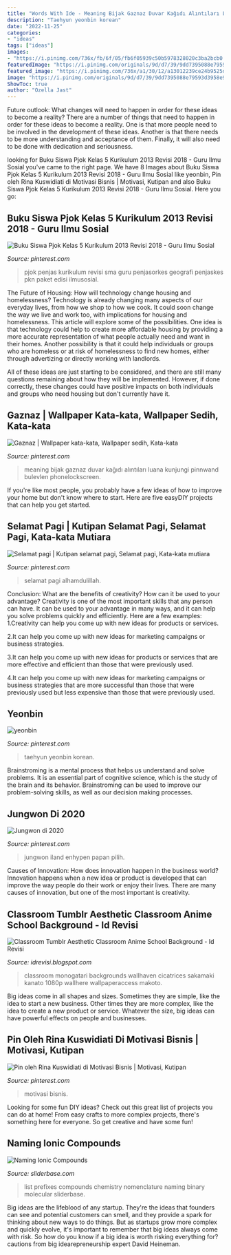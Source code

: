 ```yaml
---
title: "Words With Ide - Meaning Bijak Gaznaz Duvar Kağıdı Alıntıları Luana Kunjungi Pinnwand Bulevlen Phonelockscreen"
description: "Taehyun yeonbin korean"
date: "2022-11-25"
categories:
- "ideas"
tags: ["ideas"]
images:
- "https://i.pinimg.com/736x/fb/6f/05/fb6f05939c50b5978328020c3ba2bcb0.jpg"
featuredImage: "https://i.pinimg.com/originals/9d/d7/39/9dd7395088e79593d3958e9c7027e149.jpg"
featured_image: "https://i.pinimg.com/736x/a1/30/12/a13012239ce24b9525d3c432c0bce73c.jpg"
image: "https://i.pinimg.com/originals/9d/d7/39/9dd7395088e79593d3958e9c7027e149.jpg"
ShowToc: true
author: "Ozella Jast"
---
```



Future outlook: What changes will need to happen in order for these ideas to become a reality?
There are a number of things that need to happen in order for these ideas to become a reality. One is that more people need to be involved in the development of these ideas. Another is that there needs to be more understanding and acceptance of them. Finally, it will also need to be done with dedication and seriousness.

	

		
looking for Buku Siswa Pjok Kelas 5 Kurikulum 2013 Revisi 2018 - Guru Ilmu Sosial you've came to the right page. We have 8 Images about Buku Siswa Pjok Kelas 5 Kurikulum 2013 Revisi 2018 - Guru Ilmu Sosial like yeonbin, Pin oleh Rina Kuswidiati di Motivasi Bisnis | Motivasi, Kutipan and also Buku Siswa Pjok Kelas 5 Kurikulum 2013 Revisi 2018 - Guru Ilmu Sosial. Here you go:
		
    
## Buku Siswa Pjok Kelas 5 Kurikulum 2013 Revisi 2018 - Guru Ilmu Sosial

<img loading=lazy src="https://i.pinimg.com/736x/fb/6f/05/fb6f05939c50b5978328020c3ba2bcb0.jpg" onerror="this.onerror=null;this.src='https://tse3.mm.bing.net/th?id=OIP.JdtvW3mURrQu_Z7bIviNnAHaKb&amp;pid=15.1';" alt="Buku Siswa Pjok Kelas 5 Kurikulum 2013 Revisi 2018 - Guru Ilmu Sosial">

_Source: pinterest.com_

>pjok penjas kurikulum revisi sma guru penjasorkes geografi penjaskes pkn paket edisi ilmusosial. 

	

The Future of Housing: How will technology change housing and homelessness?
Technology is already changing many aspects of our everyday lives, from how we shop to how we cook. It could soon change the way we live and work too, with implications for housing and homelessness. This article will explore some of the possibilities. 
One idea is that technology could help to create more affordable housing by providing a more accurate representation of what people actually need and want in their homes. Another possibility is that it could help individuals or groups who are homeless or at risk of homelessness to find new homes, either through advertizing or directly working with landlords. 

All of these ideas are just starting to be considered, and there are still many questions remaining about how they will be implemented. However, if done correctly, these changes could have positive impacts on both individuals and groups who need housing but don't currently have it.

    
## Gaznaz | Wallpaper Kata-kata, Wallpaper Sedih, Kata-kata

<img loading=lazy src="https://i.pinimg.com/736x/41/aa/23/41aa238036423d684f392eeacc02f422.jpg" onerror="this.onerror=null;this.src='https://tse2.mm.bing.net/th?id=OIP.wl2Said30pGTh5An4ljomQHaNL&amp;pid=15.1';" alt="Gaznaz | Wallpaper kata-kata, Wallpaper sedih, Kata-kata">

_Source: pinterest.com_

>meaning bijak gaznaz duvar kağıdı alıntıları luana kunjungi pinnwand bulevlen phonelockscreen. 

	

If you're like most people, you probably have a few ideas of how to improve your home but don't know where to start. Here are five easyDIY projects that can help you get started.

    
## Selamat Pagi | Kutipan Selamat Pagi, Selamat Pagi, Kata-kata Mutiara

<img loading=lazy src="https://i.pinimg.com/736x/8a/58/86/8a5886dfe2b25cd47642040688295da3.jpg" onerror="this.onerror=null;this.src='https://tse4.mm.bing.net/th?id=OIP.l6Q6ndtq30YDgFSQv_-aAAHaHt&amp;pid=15.1';" alt="Selamat pagi | Kutipan selamat pagi, Selamat pagi, Kata-kata mutiara">

_Source: pinterest.com_

>selamat pagi alhamdulillah. 

	

Conclusion: What are the benefits of creativity? How can it be used to your advantage?
Creativity is one of the most important skills that any person can have. It can be used to your advantage in many ways, and it can help you solve problems quickly and efficiently. Here are a few examples: 
1.Creativity can help you come up with new ideas for products or services.

2.It can help you come up with new ideas for marketing campaigns or business strategies.

3.It can help you come up with new ideas for products or services that are more effective and efficient than those that were previously used.

4.It can help you come up with new ideas for marketing campaigns or business strategies that are more successful than those that were previously used but less expensive than those that were previously used.

    
## Yeonbin

<img loading=lazy src="https://i.pinimg.com/736x/6c/fe/77/6cfe779d61416ea2abd0e263e01179aa.jpg" onerror="this.onerror=null;this.src='https://tse2.mm.bing.net/th?id=OIP.aOYHthIxk5509IjyEYvroAHaLH&amp;pid=15.1';" alt="yeonbin">

_Source: pinterest.com_

>taehyun yeonbin korean. 

	

Brainstroming is a mental process that helps us understand and solve problems. It is an essential part of cognitive science, which is the study of the brain and its behavior. Brainstroming can be used to improve our problem-solving skills, as well as our decision making processes.

    
## Jungwon Di 2020

<img loading=lazy src="https://i.pinimg.com/736x/a1/30/12/a13012239ce24b9525d3c432c0bce73c.jpg" onerror="this.onerror=null;this.src='https://tse4.mm.bing.net/th?id=OIP.uJtErzFRSX3v4caymhPH7wHaHa&amp;pid=15.1';" alt="Jungwon di 2020">

_Source: pinterest.com_

>jungwon iland enhypen papan pilih. 

	

Causes of Innovation: How does innovation happen in the business world?
Innovation happens when a new idea or product is developed that can improve the way people do their work or enjoy their lives. There are many causes of innovation, but one of the most important is creativity.

    
## Classroom Tumblr Aesthetic Classroom Anime School Background - Id Revisi

<img loading=lazy src="https://lh5.googleusercontent.com/proxy/WXDNGUFIvKpldg_M88BreuIHJH-dGlVIpUlHFTfYw8bo9ng-0GMEbgVY6BOic5pGrq19q_8VchYp7TIM8Q1VDxGfnCKOe42ZihYpjHWKVSyYa1mpYfRRUi7Kl-BVa6ms=w1200-h630-p-k-no-nu" onerror="this.onerror=null;this.src='https://tse3.mm.bing.net/th?id=OIP.5BMxy46_dUZtOUSckLmbvQHaD4&amp;pid=15.1';" alt="Classroom Tumblr Aesthetic Classroom Anime School Background - Id Revisi">

_Source: idrevisi.blogspot.com_

>classroom monogatari backgrounds wallhaven cicatrices sakamaki kanato 1080p wallhere wallpaperaccess makoto. 

	

Big ideas come in all shapes and sizes. Sometimes they are simple, like the idea to start a new business. Other times they are more complex, like the idea to create a new product or service. Whatever the size, big ideas can have powerful effects on people and businesses.

    
## Pin Oleh Rina Kuswidiati Di Motivasi Bisnis | Motivasi, Kutipan

<img loading=lazy src="https://i.pinimg.com/originals/9d/d7/39/9dd7395088e79593d3958e9c7027e149.jpg" onerror="this.onerror=null;this.src='https://tse2.mm.bing.net/th?id=OIP.Ur4poY7dA_00hY6GSbxhJgHaHa&amp;pid=15.1';" alt="Pin oleh Rina Kuswidiati di Motivasi Bisnis | Motivasi, Kutipan">

_Source: pinterest.com_

>motivasi bisnis. 

	

Looking for some fun DIY ideas? Check out this great list of projects you can do at home! From easy crafts to more complex projects, there's something here for everyone. So get creative and have some fun!

    
## Naming Ionic Compounds

<img loading=lazy src="http://www.sliderbase.com/images/referats/141b/(25).PNG" onerror="this.onerror=null;this.src='https://tse1.mm.bing.net/th?id=OIP.dPPKZNo3nv77qtKqQ3XZ9AHaFj&amp;pid=15.1';" alt="Naming Ionic Compounds">

_Source: sliderbase.com_

>list prefixes compounds chemistry nomenclature naming binary molecular sliderbase. 

	

Big ideas are the lifeblood of any startup. They're the ideas that founders can see and potential customers can smell, and they provide a spark for thinking about new ways to do things. But as startups grow more complex and quickly evolve, it's important to remember that big ideas always come with risk. So how do you know if a big idea is worth risking everything for? cautions from big idearepreneurship expert David Heineman.

